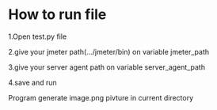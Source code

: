 # How to run file

1.Open test.py file

2.give your jmeter path(.../jmeter/bin) on variable jmeter_path

3.give your server agent path on variable server_agent_path

4.save and run

Program generate image.png pivture in current directory
